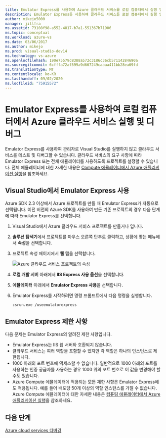 ```yaml
---
title: Emulator Express를 사용하여 Azure 클라우드 서비스를 로컬 컴퓨터에서 실행 및 디버그 | Microsoft Docs
description: Emulator Express를 사용하여 클라우드 서비스를 로컬 컴퓨터에서 실행 및 디버그
author: mikejo5000
manager: jillfra
ms.assetid: 73108f98-a552-4817-b7a1-551367b71906
ms.topic: conceptual
ms.workload: azure-vs
ms.date: 03/06/2017
ms.author: mikejo
ms.prod: visual-studio-dev14
ms.technology: vs-azure
ms.openlocfilehash: 190e75579c8388a572c3186c36cb57114284690a
ms.sourcegitcommit: 6cfffa72af599a9d667249caaaa411bb28ea69fd
ms.translationtype: MT
ms.contentlocale: ko-KR
ms.lasthandoff: 09/02/2020
ms.locfileid: "75915572"
---
```

# <a name="using-emulator-express-to-run-and-debug-an-azure-cloud-service-on-a-local-machine"></a>Emulator Express를 사용하여 로컬 컴퓨터에서 Azure 클라우드 서비스 실행 및 디버그
Emulator Express를 사용하여 관리자로 Visual Studio를 실행하지 않고 클라우드 서비스를 테스트 및 디버그할 수 있습니다. 클라우드 서비스의 요구 사항에 따라 Emulator Express 또는 전체 에뮬레이터를 사용하도록 프로젝트를 설정할 수 있습니다. 전체 에뮬레이터에 대한 자세한 내용은 [Compute 에뮬레이터에서 Azure 애플리케이션 실행](/azure/storage/common/storage-use-emulator)을 참조하세요.

## <a name="using-emulator-express-in-visual-studio"></a>Visual Studio에서 Emulator Express 사용
Azure SDK 2.3 이상에서 Azure 프로젝트를 만들 때 Emulator Express가 자동으로 선택됩니다. 이전 버전의 Azure SDK를 사용하여 만든 기존 프로젝트의 경우 다음 단계에 따라 Emulator Express를 선택합니다.

1. Visual Studio에서 Azure 클라우드 서비스 프로젝트를 만들거나 엽니다.

1. **솔루션 탐색기**에서 프로젝트를 마우스 오른쪽 단추로 클릭하고, 상황에 맞는 메뉴에서 **속성**을 선택합니다.

1. 프로젝트 속성 페이지에서 **웹** 탭을 선택합니다.

    ![Azure 클라우드 서비스 프로젝트의 속성](./media/vs-azure-tools-emulator-express-debug-run/web-properties.png)

1. **로컬 개발 서버** 아래에서 **IIS Express 사용 옵션**을 선택합니다.

1. **에뮬레이터** 아래에서 **Emulator Express 사용**을 선택합니다.
   
1. Emulator Express를 시작하려면 명령 프롬프트에서 다음 명령을 실행합니다. 

    ```
    csrun.exe /useemulatorexpress
    ```

## <a name="emulator-express-limitations"></a>Emulator Express 제한 사항
다음 문제는 Emulator Express의 알려진 제한 사항입니다. 

- Emulator Express는 IIS 웹 서버와 호환되지 않습니다.
- 클라우드 서비스는 여러 역할을 포함할 수 있지만 각 역할은 하나의 인스턴스로 제한됩니다.
- 1000 아래의 포트 번호에 액세스할 수 없습니다. 일반적으로 1000 아래의 포트를 사용하는 인증 공급자를 사용하는 경우 1000 위의 포트 번호로 이 값을 변경해야 할 수도 있습니다.
- Azure Compute 에뮬레이터에 적용되는 모든 제한 사항은 Emulator Express에도 적용됩니다. 예를 들어 배포당 50개 이상의 역할 인스턴스를 가질 수 없습니다. Azure Compute 에뮬레이터에 대한 자세한 내용은 [컴퓨팅 에뮬레이터에서 Azure 애플리케이션 실행](vs-azure-tools-performance-profiling-cloud-services.md)을 참조하세요.

## <a name="next-steps"></a>다음 단계
[Azure cloud services 디버깅](vs-azure-tools-debugging-cloud-services-overview.md)
